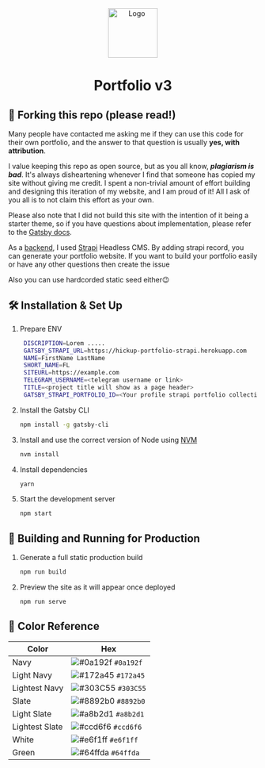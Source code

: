 <div align="center">
  <img alt="Logo" src="https://github.com/wwwhickup/portfolio-v3/blob/master/src/images/logo.png" width="100" />
  <h1 align="center">
    Portfolio v3
  </h1>
</div>

## 🚨 Forking this repo (please read!)
Many people have contacted me asking me if they can use this code for their own portfolio, and the answer to that question is usually **yes, with attribution**.

I value keeping this repo as open source, but as you all know, _**plagiarism is bad**_. It's always disheartening whenever I find that someone has copied my site without giving me credit. I spent a non-trivial amount of effort building and designing this iteration of my website, and I am proud of it! All I ask of you all is to not claim this effort as your own.

Please also note that I did not build this site with the intention of it being a starter theme, so if you have questions about implementation, please refer to the [Gatsby docs](https://www.gatsbyjs.org/docs/).

As a [backend](https://hickup-portfolio-strapi.herokuapp.com/), I used [Strapi](https://strapi.io/documentation/developer-docs/latest/getting-started/introduction.html) Headless CMS. By adding strapi record, you can generate your portfolio website.  If you want to build your portfolio easily or have any other questions then create the issue

Also you can use hardcorded static seed either😉

## 🛠 Installation & Set Up
1. Prepare ENV

   ```sh
    DISCRIPTION=Lorem .....
    GATSBY_STRAPI_URL=https://hickup-portfolio-strapi.herokuapp.com
    NAME=FirstName LastName
    SHORT_NAME=FL
    SITEURL=https://example.com
    TELEGRAM_USERNAME=<telegram username or link>
    TITLE=<project title will show as a page header>
    GATSBY_STRAPI_PORTFOLIO_ID=<Your profile strapi portfolio collection id>
   ```

2. Install the Gatsby CLI

   ```sh
   npm install -g gatsby-cli
   ```

3. Install and use the correct version of Node using [NVM](https://github.com/nvm-sh/nvm)

   ```sh
   nvm install
   ```

4. Install dependencies

   ```sh
   yarn
   ```

5. Start the development server

   ```sh
   npm start
   ```

## 🚀 Building and Running for Production

1. Generate a full static production build

   ```sh
   npm run build
   ```

1. Preview the site as it will appear once deployed

   ```sh
   npm run serve
   ```

## 🎨 Color Reference

| Color          | Hex                                                                |
| -------------- | ------------------------------------------------------------------ |
| Navy           | ![#0a192f](https://via.placeholder.com/10/0a192f?text=+) `#0a192f` |
| Light Navy     | ![#172a45](https://via.placeholder.com/10/0a192f?text=+) `#172a45` |
| Lightest Navy  | ![#303C55](https://via.placeholder.com/10/303C55?text=+) `#303C55` |
| Slate          | ![#8892b0](https://via.placeholder.com/10/8892b0?text=+) `#8892b0` |
| Light Slate    | ![#a8b2d1](https://via.placeholder.com/10/a8b2d1?text=+) `#a8b2d1` |
| Lightest Slate | ![#ccd6f6](https://via.placeholder.com/10/ccd6f6?text=+) `#ccd6f6` |
| White          | ![#e6f1ff](https://via.placeholder.com/10/e6f1ff?text=+) `#e6f1ff` |
| Green          | ![#64ffda](https://via.placeholder.com/10/64ffda?text=+) `#64ffda` |

